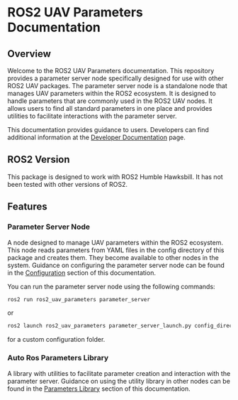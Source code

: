 # ROS2 UAV Parameters Documentation

## Overview

Welcome to the ROS2 UAV Parameters documentation. This repository provides a parameter server node specifically designed for use with other ROS2 UAV packages. The parameter server node is a standalone node that manages UAV parameters within the ROS2 ecosystem. It is designed to handle parameters that are commonly used in the ROS2 UAV nodes. It allows users to find all standard parameters in one place and provides utilities to facilitate interactions with the parameter server.

This documentation provides guidance to users. Developers can find additional information at the [Developer Documentation](rosdoc2/ros2_uav_parameters) page.

## ROS2 Version

This package is designed to work with ROS2 Humble Hawksbill. It has not been tested with other versions of ROS2.

## Features

### Parameter Server Node

A node designed to manage UAV parameters within the ROS2 ecosystem. This node reads parameters from YAML files in the config directory of this package and creates them. They become available to other nodes in the system. Guidance on configuring the parameter server node can be found in the [Configuration](configuration.md) section of this documentation.

You can run the parameter server node using the following commands:

```sh
ros2 run ros2_uav_parameters parameter_server
```

or

```sh
ros2 launch ros2_uav_parameters parameter_server_launch.py config_directory:=<your_config_folder_path>
```

for a custom configuration folder.

### Auto Ros Parameters Library

A library with utilities to facilitate parameter creation and interaction with the parameter server. Guidance on using the utility library in other nodes can be found in the [Parameters Library](parameter_library.md) section of this documentation.
